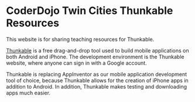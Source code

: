 # CoderDojo Twin Cities Thunkable Resources

This website is for sharing teaching resources for Thunkable.

[Thunkable](https://thunkable.com/#/) is a free drag-and-drop tool used to build mobile applications on both Android and iPhone. The development environment is the Thunkable website, where anyone can sign in with a Google account.

Thunkable is replacing AppInventor as our mobile application development tool of choice, because Thunkable allows for the creation of iPhone apps in addition to Android. In addition, Thunkable makes testing and downloading apps much easier.
